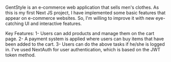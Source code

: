 GentStyle is an e-commerce web application that sells men's clothes. As this is my first Next JS project, I have implemented some basic features that appear on e-commerce websites. So, I'm willing to improve it with new eye-catching UI and interactive features.

Key Features:
1- Users can add products and manage them on the cart page.
2- A payment system is applied where users can buy items that have been added to the cart.
3- Users can do the above tasks if he/she is logged in. I've used NextAuth for user authentication, which is based on the JWT token method.

